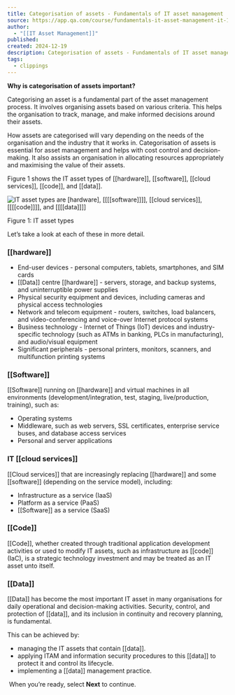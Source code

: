 ```yaml
---
title: Categorisation of assets - Fundamentals of IT asset management | IT | Lesson | QA Platform
source: https://app.qa.com/course/fundamentals-it-asset-management-it-1698/categorisation-assets/?context_id=13246&context_resource=lp
author:
  - "[[IT Asset Management]]"
published: 
created: 2024-12-19
description: Categorisation of assets - Fundamentals of IT asset management | IT | lesson from QA Platform. Start learning today with our digital training solutions.
tags:
  - clippings
---
```

**Why is categorisation of assets important?**  

Categorising an asset is a fundamental part of the asset management process. It involves organising assets based on various criteria. This helps the organisation to track, manage, and make informed decisions around their assets.    

How assets are categorised will vary depending on the needs of the organisation and the industry that it works in. Categorisation of assets is essential for asset management and helps with cost control and decision-making. It also assists an organisation in allocating resources appropriately and maximising the value of their assets. 

Figure 1 shows the IT asset types of [[hardware]], [[software]], [[cloud services]], [[code]], and [[data]]. 

![IT asset types are [hardware], [[[[software]]]], [[cloud services]], [[[[code]]]], and [[[[data]]]]](https://assets.cloudacademy.com/bakery/media/uploads/entity/blobid1-dbed51c0-b0ce-4202-8d6f-4b6e6a442528.png)

Figure 1: IT asset types  

Let’s take a look at each of these in more detail. 

### [[hardware]] 

- End-user devices - personal computers, tablets, smartphones, and SIM cards
- [[Data]] centre [[hardware]] - servers, storage, and backup systems, and uninterruptible power supplies
- Physical security equipment and devices, including cameras and physical access technologies
- Network and telecom equipment - routers, switches, load balancers, and video-conferencing and voice-over Internet protocol systems
- Business technology - Internet of Things (IoT) devices and industry-specific technology (such as ATMs in banking, PLCs in manufacturing), and audio/visual equipment
- Significant peripherals - personal printers, monitors, scanners, and multifunction printing systems

### [[Software]] 

[[Software]] running on [[hardware]] and virtual machines in all environments (development/integration, test, staging, live/production, training), such as:  

- Operating systems
- Middleware, such as web servers, SSL certificates, enterprise service buses, and database access services
- Personal and server applications

### IT [[cloud services]] 

[[Cloud services]] that are increasingly replacing [[hardware]] and some [[software]] (depending on the service model), including:  

- Infrastructure as a service (IaaS)
- Platform as a service (PaaS)
- [[Software]] as a service (SaaS)

### [[Code]] 

[[Code]], whether created through traditional application development activities or used to modify IT assets, such as infrastructure as [[code]] (IaC), is a strategic technology investment and may be treated as an IT asset unto itself.  

### [[Data]] 

[[Data]] has become the most important IT asset in many organisations for daily operational and decision-making activities. Security, control, and protection of [[data]], and its inclusion in continuity and recovery planning, is fundamental.   

This can be achieved by:  

- managing the IT assets that contain [[data]].
- applying ITAM and information security procedures to this [[data]] to protect it and control its lifecycle.
- implementing a [[data]] management practice.

 When you’re ready, select **Next** to continue.